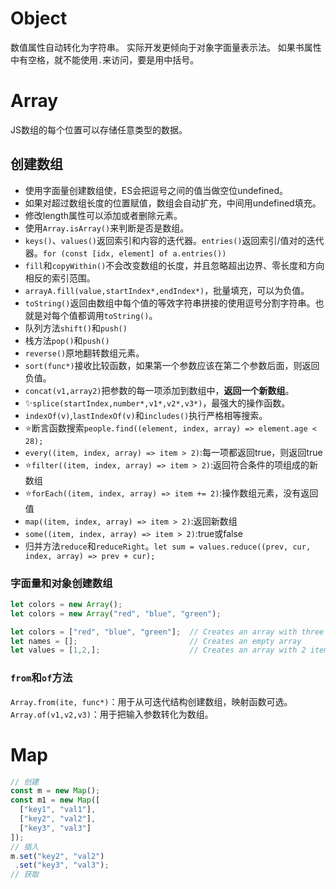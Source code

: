 # Object
数值属性自动转化为字符串。
实际开发更倾向于对象字面量表示法。
如果书属性中有空格，就不能使用`.`来访问，要是用中括号。
# Array
JS数组的每个位置可以存储任意类型的数据。
## 创建数组
- 使用字面量创建数组使，ES会把逗号之间的值当做空位undefined。
- 如果对超过数组长度的位置赋值，数组会自动扩充，中间用undefined填充。
- 修改length属性可以添加或者删除元素。
- 使用`Array.isArray()`来判断是否是数组。
- `keys()`、`values()`返回索引和内容的迭代器。`entries()`返回索引/值对的迭代器。`for (const [idx, element] of a.entries())`
- `fill`和`copyWithin()`不会改变数组的长度，并且忽略超出边界、零长度和方向相反的索引范围。
- `arrayA.fill(value,startIndex*,endIndex*)`，批量填充，可以为负值。
- `toString()`返回由数组中每个值的等效字符串拼接的使用逗号分割字符串。也就是对每个值都调用`toString()`。
- 队列方法`shift()`和`push()`
- 栈方法`pop()`和`push()`
- `reverse()`原地翻转数组元素。
- `sort(func*)`接收比较函数，如果第一个参数应该在第二个参数后面，则返回负值。
- `concat(v1,array2)`把参数的每一项添加到数组中，**返回一个新数组**。
- ✨`splice(startIndex,number*,v1*,v2*,v3*)`，最强大的操作函数。
- `indexOf(v)`,`lastIndexOf(v)`和`includes()`执行严格相等搜索。
- ⭐断言函数搜索`people.find((element, index, array) => element.age < 28);`
- `every((item, index, array) => item > 2)`:每一项都返回true，则返回true
- ⭐`filter((item, index, array) => item > 2)`:返回符合条件的项组成的新数组
- ⭐`forEach((item, index, array) => item += 2)`:操作数组元素，没有返回值
- `map((item, index, array) => item > 2)`:返回新数组
- `some((item, index, array) => item > 2)`:true或false
- 归并方法`reduce`和`reduceRight`。`let sum = values.reduce((prev, cur, index, array) => prev + cur);`
### 字面量和对象创建数组
```js
let colors = new Array();
let colors = new Array("red", "blue", "green");

let colors = ["red", "blue", "green"];  // Creates an array with three strings
let names = [];                         // Creates an empty array
let values = [1,2,];                    // Creates an array with 2 items
```
### `from`和`of`方法
`Array.from(ite, func*)`：用于从可迭代结构创建数组，映射函数可选。
`Array.of(v1,v2,v3)`：用于把输入参数转化为数组。
# Map
```js
// 创建
const m = new Map();
const m1 = new Map([
  ["key1", "val1"],
  ["key2", "val2"],
  ["key3", "val3"]
]);
// 插入
m.set("key2", "val2")
 .set("key3", "val3");
// 获取

```